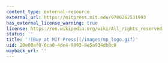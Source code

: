 ```yaml
---
content_type: external-resource
external_url: https://mitpress.mit.edu/9780262531993
has_external_license_warning: true
license: https://en.wikipedia.org/wiki/All_rights_reserved
status: ''
title: '![Buy at MIT Press](/images/mp_logo.gif)'
uid: 20e08af0-6ca0-4de4-9893-9e5a934db0c0
wayback_url: ''
---
```

